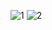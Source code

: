 ![1](https://user-images.githubusercontent.com/126603018/224137076-b045b250-03b5-4e81-ad8c-975dccc5fb8d.png)
![2](https://user-images.githubusercontent.com/126603018/224137083-82a318f8-fbfe-4fa5-b0e1-5caf35168eec.png)
